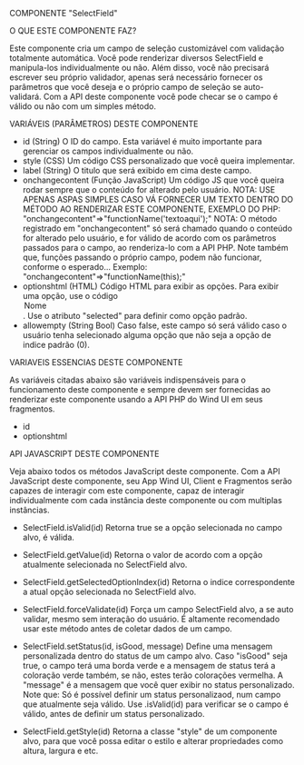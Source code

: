 COMPONENTE "SelectField"

O QUE ESTE COMPONENTE FAZ?

Este componente cria um campo de seleção customizável com validação totalmente automática. Você pode renderizar diversos SelectField e manipula-los
individualmente ou não. Além disso, você não precisará escrever seu próprio validador, apenas será necessário fornecer os parâmetros que você
deseja e o próprio campo de seleção se auto-validará. Com a API deste componente você pode checar se o campo é válido ou não com um simples método.

VARIÁVEIS (PARÂMETROS) DESTE COMPONENTE

- id (String)
    O ID do campo. Esta variável é muito importante para gerenciar os campos individualmente ou não.
- style (CSS)
    Um código CSS personalizado que você queira implementar.
- label (String)
    O titulo que será exibido em cima deste campo.
- onchangecontent (Função JavaScript)
    Um código JS que você queira rodar sempre que o conteúdo for alterado pelo usuário.
    NOTA: USE APENAS ASPAS SIMPLES CASO VÁ FORNECER UM TEXTO DENTRO DO MÉTODO AO RENDERIZAR ESTE COMPONENTE, EXEMPLO DO PHP: "onchangecontent"=>"functionName('textoaqui');"
    NOTA: O método registrado em "onchangecontent" só será chamado quando o conteúdo for alterado pelo usuário, e for válido de acordo com os parâmetros
          passados para o campo, ao renderiza-lo com a API PHP. Note também que, funções passando o próprio campo, podem não funcionar, conforme o esperado...
          Exemplo: "onchangecontent"=>"functionName(this);"
- optionshtml (HTML)
    Código HTML para exibir as opções. Para exibir uma opção, use o código <option value="valor">Nome</option>. Use o atributo "selected" para definir
    como opção padrão.
- allowempty (String Bool)
    Caso false, este campo só será válido caso o usuário tenha selecionado alguma opção que não seja a opção de indice padrão (0).

VARIAVEIS ESSENCIAS DESTE COMPONENTE

As variáveis citadas abaixo são variáveis indispensáveis para o funcionamento deste componente e sempre devem ser fornecidas ao renderizar este componente
usando a API PHP do Wind UI em seus fragmentos.

- id
- optionshtml

API JAVASCRIPT DESTE COMPONENTE

Veja abaixo todos os métodos JavaScript deste componente. Com a API JavaScript deste componente, seu App Wind UI, Client e Fragmentos serão capazes de
interagir com este componente, capaz de interagir individualmente com cada instância deste componente ou com multiplas instâncias.

- SelectField.isValid(id)
    Retorna true se a opção selecionada no campo alvo, é válida.

- SelectField.getValue(id)
    Retorna o valor de acordo com a opção atualmente selecionada no SelectField alvo.

- SelectField.getSelectedOptionIndex(id)
    Retorna o indice correspondente a atual opção selecionada no SelectField alvo.

- SelectField.forceValidate(id)
    Força um campo SelectField alvo, a se auto validar, mesmo sem interação do usuário. É altamente recomendado usar este método antes de coletar dados de
    um campo.

- SelectField.setStatus(id, isGood, message)
    Define uma mensagem personalizada dentro do status de um campo alvo. Caso "isGood" seja true, o campo terá uma borda verde e a mensagem de status terá
    a coloração verde também, se não, estes terão colorações vermelha.
    A "message" é a mensagem que você quer exibir no status personalizado.
    Note que: Só é possível definir um status personalizaod, num campo que atualmente seja válido. Use .isValid(id) para verificar se o campo é válido,
    antes de definir um status personalizado.

- SelectField.getStyle(id)
    Retorna a classe "style" de um componente alvo, para que você possa editar o estilo e alterar propriedades como altura, largura e etc.